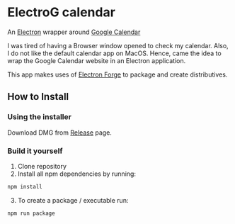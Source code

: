 # ElectroG calendar
An [Electron](https://github.com/atom/electron) wrapper around [Google Calendar](https://calendar.google.com)

I was tired of having a Browser window opened to check my calendar. Also, I do not like the default calendar app on MacOS. Hence, came the idea to wrap the Google Calendar website in an Electron application.

This app makes uses of [Electron Forge](https://github.com/electron-userland/electron-forge) to package and create distributives.

## How to Install

### Using the installer

Download DMG from [Release](https://github.com/kvervo/electro-gcalendar/releases) page.

### Build it yourself

1. Clone repository
2. Install all npm dependencies by running:
```bash
npm install
```
3. To create a package / executable run:
```bash
npm run package
```

